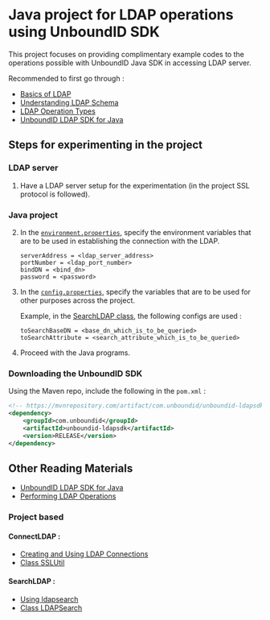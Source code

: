 # Java project for LDAP operations using UnboundID SDK

This project focuses on providing complimentary example codes to the operations possible with UnboundID Java SDK in 
accessing LDAP server.

Recommended to first go through : 
- [Basics of LDAP](https://www.ldap.com/getting-started-with-ldap)
- [Understanding LDAP Schema](https://www.ldap.com/understanding-ldap-schema)
- [LDAP Operation Types](https://www.ldap.com/ldap-operation-types)
- [UnboundID LDAP SDK for Java](https://www.ldap.com/unboundid-ldap-sdk-for-java)

## Steps for experimenting in the project

### LDAP server

1. Have a LDAP server setup for the experimentation (in the project SSL protocol is followed).

### Java project

2. In the [`environment.properties`](
https://github.com/kaushikthedeveloper/UnboundID-LDAP/blob/master/src/main/resources/environment.properties), specify 
the environment variables that are to be used in establishing the connection with the LDAP.

    ```
    serverAddress = <ldap_server_address>
    portNumber = <ldap_port_number>
    bindDN = <bind_dn>
    password = <password>
    ```

3. In the [`config.properties`](
https://github.com/kaushikthedeveloper/UnboundID-LDAP/blob/master/src/main/resources/config.properties), specify 
the variables that are to be used for other purposes across the project.

    Example, in the [SearchLDAP class](
https://github.com/kaushikthedeveloper/UnboundID-LDAP/blob/master/src/main/java/SearchLDAP.java), the following 
configs are used : 

    ```
    toSearchBaseDN = <base_dn_which_is_to_be_queried>
    toSearchAttribute = <search_attribute_which_is_to_be_queried>
    ```

4. Proceed with the Java programs.


### Downloading the UnboundID SDK

Using the Maven repo, include the following in the `pom.xml` :

```xml
<!-- https://mvnrepository.com/artifact/com.unboundid/unboundid-ldapsdk -->
<dependency>
    <groupId>com.unboundid</groupId>
    <artifactId>unboundid-ldapsdk</artifactId>
    <version>RELEASE</version>
</dependency>

```


## Other Reading Materials
- [UnboundID LDAP SDK for Java](
https://docs.ldap.com/ldap-sdk/docs/javadoc/overview-summary.html)
- [Performing LDAP Operations](https://docs.ldap.com/ldap-sdk/docs/getting-started/operations.html)

### Project based
#### ConnectLDAP :
- [Creating and Using LDAP Connections](https://docs.ldap.com/ldap-sdk/docs/getting-started/connections.html)
- [Class SSLUtil](https://docs.ldap.com/ldap-sdk/docs/javadoc/com/unboundid/util/ssl/SSLUtil.html)

#### SearchLDAP :
- [Using ldapsearch](
https://www.centos.org/docs/5/html/CDS/ag/8.0/Finding_Directory_Entries-Using_ldapsearch.html)
- [Class LDAPSearch](
https://docs.ldap.com/ldap-sdk/docs/javadoc/com/unboundid/ldap/sdk/examples/LDAPSearch.html)